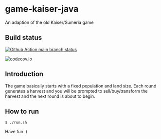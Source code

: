 # game-kaiser-java
An adaption of the old Kaiser/Sumeria game

## Build status
[![Github Action main branch status](https://github.com/ottlinger/game-kaiser-java/actions/workflows/maven.yml/badge.svg?branch=main)](https://github.com/ottlinger/game-kaiser-java/actions)

[![codecov.io](https://codecov.io/github/ottlinger/game-kaiser-java/coverage.svg?branch=main)](https://codecov.io/github/ottlinger/game-kaiser-java?branch=main)

## Introduction

The game basically starts with a fixed population and land size.
Each round generates a harvest and you will be prompted to sell/buy/transform the harvest and the next round is about to begin.

## How to run

```
$ ./run.sh
```

Have fun :)

